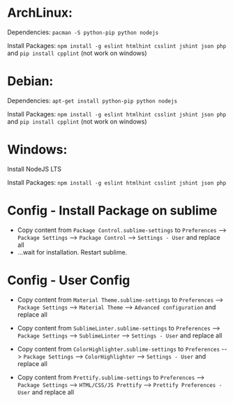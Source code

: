 # ArchLinux:
Dependencies: `pacman -S python-pip python nodejs`

Install Packages: `npm install -g eslint htmlhint csslint jshint json php` and `pip install cpplint` (not work on windows)

# Debian:
Dependencies: `apt-get install python-pip python nodejs`

Install Packages: `npm install -g eslint htmlhint csslint jshint json php` and `pip install cpplint` (not work on windows)

# Windows:
Install NodeJS LTS

Install Packages: `npm install -g eslint htmlhint csslint jshint json php`

# Config - Install Package on sublime
- Copy content from `Package Control.sublime-settings` to `Preferences` --> `Package Settings` --> `Package Control` --> `Settings - User` and replace all
- ...wait for installation. Restart sublime.

# Config - User Config
- Copy content from `Material Theme.sublime-settings` to `Preferences` --> `Package Settings` --> `Material Theme` --> `Advanced configuration` and replace all

- Copy content from `SublimeLinter.sublime-settings` to `Preferences` --> `Package Settings` --> `SublimeLinter` --> `Settings - User` and replace all

- Copy content from `ColorHighlighter.sublime-settings` to `Preferences` --> `Package Settings` --> `ColorHighlighter` --> `Settings - User` and replace all

- Copy content from `Prettify.sublime-settings` to `Preferences` --> `Package Settings` --> `HTML/CSS/JS Prettify` --> `Prettify Preferences - User` and replace all

